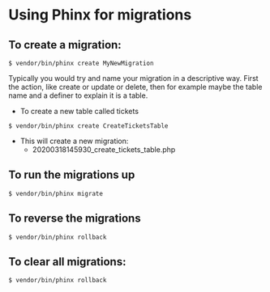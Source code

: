 # Using Phinx for migrations

## To create a migration:

```shell
$ vendor/bin/phinx create MyNewMigration
```

Typically you would try and name your migration in a descriptive way. First the action, like create or update or delete, then for example maybe the table name and a definer to explain it is a table.

* To create a new table called tickets

```
$ vendor/bin/phinx create CreateTicketsTable
```

* This will create a new migration:
    * 20200318145930_create_tickets_table.php

## To run the migrations up

```shell
$ vendor/bin/phinx migrate
```

## To reverse the migrations

```shell
$ vendor/bin/phinx rollback
```

## To clear all migrations:

```shell
$ vendor/bin/phinx rollback
```